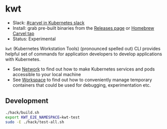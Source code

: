 # kwt

- Slack: [#carvel in Kubernetes slack](https://slack.kubernetes.io)
- Install: grab pre-built binaries from the [Releases page](https://github.com/k14s/kwt/releases) or [Homebrew Carvel tap](https://github.com/vmware-tanzu/homebrew-carvel)
- Status: Experimental

`kwt` (Kubernetes Workstation Tools) (pronounced spelled out) CLI provides helpful set of commands for application developers to develop applications with Kubernetes.

- See [Network](docs/network.md) to find out how to make Kubernetes services and pods accessible to your local machine
- See [Workspace](docs/workspace.md) to find out how to conveniently manage temporary containers that could be used for debugging, experimentation etc.

## Development

```bash
./hack/build.sh
export KWT_E2E_NAMESPACE=kwt-test
sudo -E ./hack/test-all.sh
```
